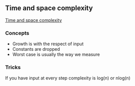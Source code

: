 ## Time and space complexity

[Time and space complexity](https://theprimeagen.github.io/fem-algos/lessons/algorithms-and-time-space-complexity/time-and-space-complexity)

### Concepts
* Growth is with the respect of input
* Constants are dropped
* Worst case is usually the way we measure

### Tricks
If you have input at every step complexity is log(n) or nlog(n)